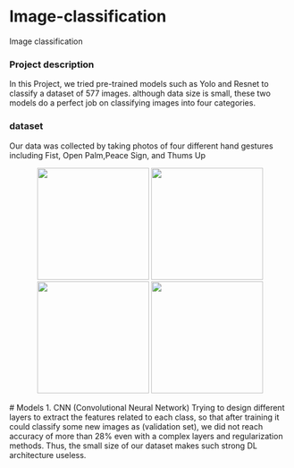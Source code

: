 # Image-classification
Image classification
### Project description
In this Project, we tried pre-trained models such as Yolo and Resnet to classify a dataset of 577 images. although data size is small, these two models do a perfect job on classifying images into four categories.
### dataset 
Our data was collected by taking photos of four different hand gestures including Fist, Open Palm,Peace Sign, and Thums Up
<p align="center">
  <img src="https://github.com/user-attachments/assets/11ade7b0-4f78-4c1a-bfae-19fe04cc10a7" width="200" />
  <img src="https://github.com/user-attachments/assets/7bb2465f-766c-4484-aebb-7855207283c9" width="200" />
  <img src="https://github.com/user-attachments/assets/742404fa-8fa6-4e98-a881-2c2e2fd49301" width="200" />
  <img src="https://github.com/user-attachments/assets/bd25bc74-d1ee-47f9-b109-72e9f2dc55c8" width="200" />
</p>
# Models
1. CNN (Convolutional Neural Network)
   Trying to design different layers to extract the features related to each class, so that after training it could classify some new images as (validation set),  we did not reach accuracy of more than 28% even with a complex layers and regularization methods. Thus, the small size of our dataset makes such strong DL architecture useless.



